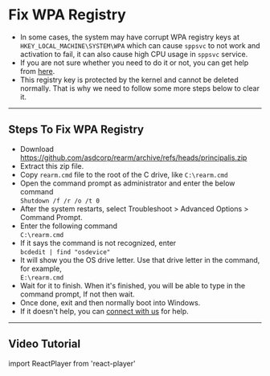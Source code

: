 # Fix WPA Registry

-   In some cases, the system may have corrupt WPA registry keys at `HKEY_LOCAL_MACHINE\SYSTEM\WPA` which can cause `sppsvc` to not work and activation to fail, it can also cause high CPU usage in `sppsvc` service.
-   If you are not sure whether you need to do it or not, you can get help from [here](troubleshoot.md).
-   This registry key is protected by the kernel and cannot be deleted normally. That is why we need to follow some more steps below to clear it.

------------------------------------------------------------------------

## Steps To Fix WPA Registry

-   Download https://github.com/asdcorp/rearm/archive/refs/heads/principalis.zip
-   Extract this zip file.
-   Copy `rearm.cmd` file to the root of the C drive, like `C:\rearm.cmd`
-   Open the command prompt as administrator and enter the below command  
    `Shutdown /f /r /o /t 0`
-   After the system restarts, select Troubleshoot > Advanced Options > Command Prompt.
-   Enter the following command  
    `C:\rearm.cmd`
-   If it says the command is not recognized, enter  
    `bcdedit | find "osdevice"`
-   It will show you the OS drive letter. Use that drive letter in the command, for example,  
    `E:\rearm.cmd`
-   Wait for it to finish. When it's finished, you will be able to type in the command prompt, If not then wait.
-   Once done, exit and then normally boot into Windows.
-   If it doesn't help, you can [connect with us](troubleshoot.md) for help.

------------------------------------------------------------------------

## Video Tutorial

import ReactPlayer from 'react-player'

<ReactPlayer controls width='100%' height='auto' src='/Fix_WPA_Registry.mp4' />
